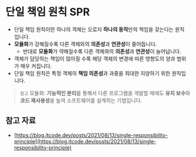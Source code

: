 # 단일 책임 원칙 SPR

- 단일 책임 원칙이란 하나의 객체는 오로지 **하나의 동작**만의 책임을 갖는다는 원칙 입니다.
- **모듈화**가 강해질수록 다른 객체와의 **의존성**과 **연관성**이 줄어듭니다.
    - 반대로 **모듈화**가 약해질수록 다른 객체와의 **의존성**과 **연관성**이 늘어납니다.
- 객체가 담당하는 책임이 많아질 수록 해당 객체의 변경에 따른 영향도의 양과 범위가 매우 커집니다.
- 단일 책임 원칙은 특정 객체의 **책임 의존성**과 과중을 최대한 지양하기 위한 원칙입니다.

> `참고` 모듈화: **기능적인 분리**를 통해서 다른 프로그램을 개발할 때에도 **유지 보수**와 **코드 재사용성**을 높여 소프트웨어를 설계하는 기법입니다.

## 참고 자료

- [https://blog.itcode.dev/posts/2021/08/13/single-responsibility-principle](https://blog.itcode.dev/posts/2021/08/13/single-responsibility-principle)